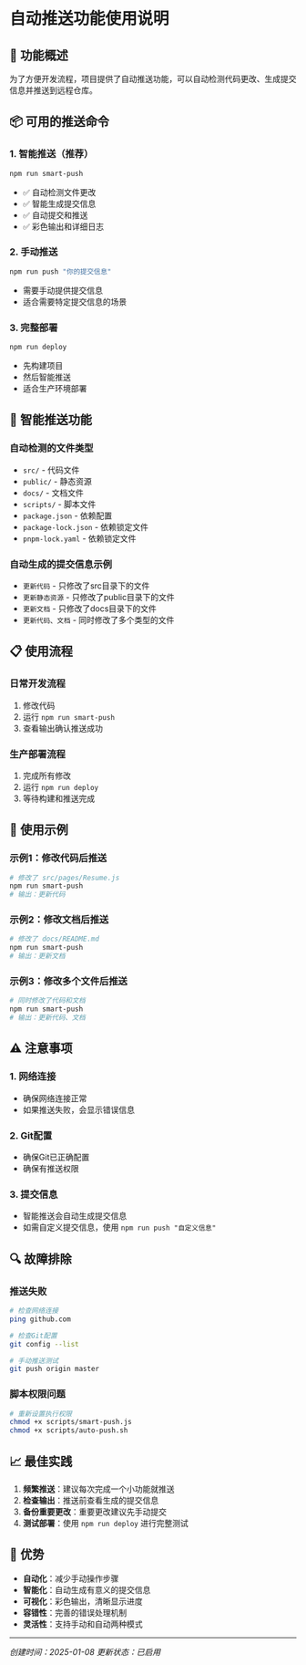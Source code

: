# 自动推送功能使用说明

## 🚀 功能概述

为了方便开发流程，项目提供了自动推送功能，可以自动检测代码更改、生成提交信息并推送到远程仓库。

## 📦 可用的推送命令

### 1. 智能推送（推荐）
```bash
npm run smart-push
```
- ✅ 自动检测文件更改
- ✅ 智能生成提交信息
- ✅ 自动提交和推送
- ✅ 彩色输出和详细日志

### 2. 手动推送
```bash
npm run push "你的提交信息"
```
- 需要手动提供提交信息
- 适合需要特定提交信息的场景

### 3. 完整部署
```bash
npm run deploy
```
- 先构建项目
- 然后智能推送
- 适合生产环境部署

## 🔧 智能推送功能

### 自动检测的文件类型
- `src/` - 代码文件
- `public/` - 静态资源
- `docs/` - 文档文件
- `scripts/` - 脚本文件
- `package.json` - 依赖配置
- `package-lock.json` - 依赖锁定文件
- `pnpm-lock.yaml` - 依赖锁定文件

### 自动生成的提交信息示例
- `更新代码` - 只修改了src目录下的文件
- `更新静态资源` - 只修改了public目录下的文件
- `更新文档` - 只修改了docs目录下的文件
- `更新代码、文档` - 同时修改了多个类型的文件

## 📋 使用流程

### 日常开发流程
1. 修改代码
2. 运行 `npm run smart-push`
3. 查看输出确认推送成功

### 生产部署流程
1. 完成所有修改
2. 运行 `npm run deploy`
3. 等待构建和推送完成

## 🎯 使用示例

### 示例1：修改代码后推送
```bash
# 修改了 src/pages/Resume.js
npm run smart-push
# 输出：更新代码
```

### 示例2：修改文档后推送
```bash
# 修改了 docs/README.md
npm run smart-push
# 输出：更新文档
```

### 示例3：修改多个文件后推送
```bash
# 同时修改了代码和文档
npm run smart-push
# 输出：更新代码、文档
```

## ⚠️ 注意事项

### 1. 网络连接
- 确保网络连接正常
- 如果推送失败，会显示错误信息

### 2. Git配置
- 确保Git已正确配置
- 确保有推送权限

### 3. 提交信息
- 智能推送会自动生成提交信息
- 如需自定义提交信息，使用 `npm run push "自定义信息"`

## 🔍 故障排除

### 推送失败
```bash
# 检查网络连接
ping github.com

# 检查Git配置
git config --list

# 手动推送测试
git push origin master
```

### 脚本权限问题
```bash
# 重新设置执行权限
chmod +x scripts/smart-push.js
chmod +x scripts/auto-push.sh
```

## 📈 最佳实践

1. **频繁推送**：建议每次完成一个小功能就推送
2. **检查输出**：推送前查看生成的提交信息
3. **备份重要更改**：重要更改建议先手动提交
4. **测试部署**：使用 `npm run deploy` 进行完整测试

## 🎉 优势

- **自动化**：减少手动操作步骤
- **智能化**：自动生成有意义的提交信息
- **可视化**：彩色输出，清晰显示进度
- **容错性**：完善的错误处理机制
- **灵活性**：支持手动和自动两种模式

---

*创建时间：2025-01-08*
*更新状态：已启用*
